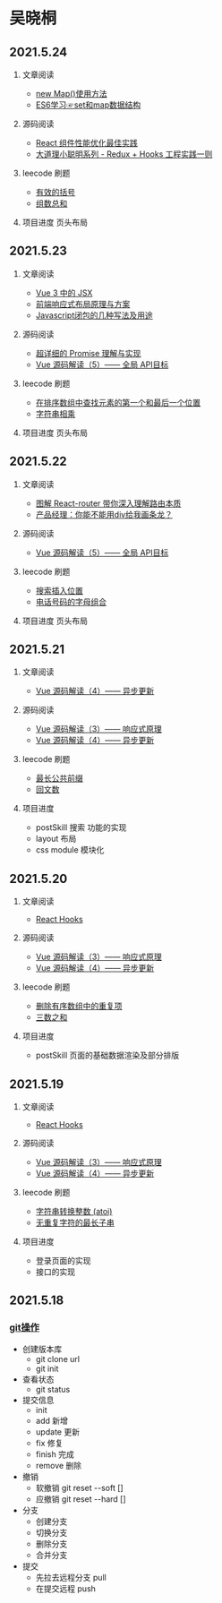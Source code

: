 # 吴晓桐
## 2021.5.24
1. 文章阅读
   - [new Map()使用方法](https://www.jianshu.com/p/c9a55b591948)
   - [ES6学习☞set和map数据结构](https://www.jianshu.com/p/9be458a73e05)
2. 源码阅读
   - [React 组件性能优化最佳实践](https://juejin.cn/post/6965747225154732069)
   - [大道理小聪明系列 - Redux + Hooks 工程实践一则](https://juejin.cn/post/6965732983781195807)
3. leecode 刷题
   - [有效的括号](https://leetcode-cn.com/problems/valid-parentheses/solution/valid-parentheses-fu-zhu-zhan-fa-by-jin407891080/)
   - [组数总和](https://leetcode-cn.com/problems/combination-sum/solution/zu-he-zong-he-by-leetcode-solution/)

4. 项目进度
    页头布局

## 2021.5.23
1. 文章阅读
     - [Vue 3 中的 JSX](https://juejin.cn/post/6965057432544346143)
     - [前端响应式布局原理与方案](https://juejin.cn/post/6964623417949552648)
     - [Javascript闭包的几种写法及用途](https://juejin.cn/post/6964579731387711501)

2. 源码阅读
      - [超详细的 Promise 理解与实现](https://juejin.cn/post/6857934319886893064)
      - [Vue 源码解读（5）—— 全局 API目标](https://juejin.cn/post/6952643167715852319)

3. leecode 刷题
   - [ 在排序数组中查找元素的第一个和最后一个位置](https://leetcode-cn.com/problems/find-first-and-last-position-of-element-in-sorted-array/)
   - [字符串相乘](https://leetcode-cn.com/problems/multiply-strings/)

4. 项目进度
    页头布局

## 2021.5.22
1. 文章阅读
   - [图解 React-router 带你深入理解路由本质](https://juejin.cn/post/6965419095860707341)
   - [产品经理：你能不能用div给我画条龙？](https://juejin.cn/post/6963476650356916254)

2. 源码阅读
   - [Vue 源码解读（5）—— 全局 API目标](https://juejin.cn/post/6952643167715852319)

3. leecode 刷题
   - [搜索插入位置](https://leetcode-cn.com/problems/search-insert-position/)
   - [电话号码的字母组合](https://leetcode-cn.com/problems/letter-combinations-of-a-phone-number/)

4. 项目进度
    页头布局

## 2021.5.21
1. 文章阅读
   - [Vue 源码解读（4）—— 异步更新](https://juejin.cn/post/6951568091893465102)

2. 源码阅读
   - [Vue 源码解读（3）—— 响应式原理](https://juejin.cn/post/6950826293923414047)
   - [Vue 源码解读（4）—— 异步更新](https://juejin.cn/post/6951568091893465102)

3. leecode 刷题
   - [最长公共前缀](https://leetcode-cn.com/problems/longest-common-prefix/)
   - [回文数](https://leetcode-cn.com/problems/palindrome-number/)

4. 项目进度
   - postSkill 搜索 功能的实现  
   - layout 布局
   - css module 模块化


## 2021.5.20
1. 文章阅读
   - [React Hooks](https://juejin.cn/post/6964216741425594382)

2. 源码阅读
   - [Vue 源码解读（3）—— 响应式原理](https://juejin.cn/post/6950826293923414047)
   - [Vue 源码解读（4）—— 异步更新](https://juejin.cn/post/6951568091893465102)

3. leecode 刷题
   - [删除有序数组中的重复项](https://leetcode-cn.com/problems/remove-duplicates-from-sorted-array/)
   - [三数之和](https://leetcode-cn.com/problems/3sum/)

4. 项目进度
   - postSkill 页面的基础数据渲染及部分排版

## 2021.5.19
1. 文章阅读
   - [React Hooks](https://juejin.cn/post/6964216741425594382)

2. 源码阅读
   - [Vue 源码解读（3）—— 响应式原理](https://juejin.cn/post/6950826293923414047)
   - [Vue 源码解读（4）—— 异步更新](https://juejin.cn/post/6951568091893465102)

3. leecode 刷题
   - [ 字符串转换整数 (atoi)](https://leetcode-cn.com/problems/string-to-integer-atoi/)
   - [无重复字符的最长子串](https://leetcode-cn.com/problems/longest-substring-without-repeating-characters/)

4. 项目进度
   - 登录页面的实现 
   - 接口的实现
## 2021.5.18 
### [git操作](https://jasonandjay.github.io/study/zh/standard/Start.html#git%E7%8E%AF%E5%A2%83)

+ 创建版本库
    + git clone url
    + git init
+ 查看状态
    + git status
+ 提交信息
    + init 
    + add 新增
    + update 更新
    + fix 修复
    + finish 完成
    + remove 删除
+ 撤销
    + 软撤销 git reset --soft []
    + 应撤销 git reset --hard []
+ 分支
    + 创建分支
    + 切换分支
    + 删除分支
    + 合并分支
+ 提交
    + 先拉去远程分支  pull
    + 在提交远程 push


